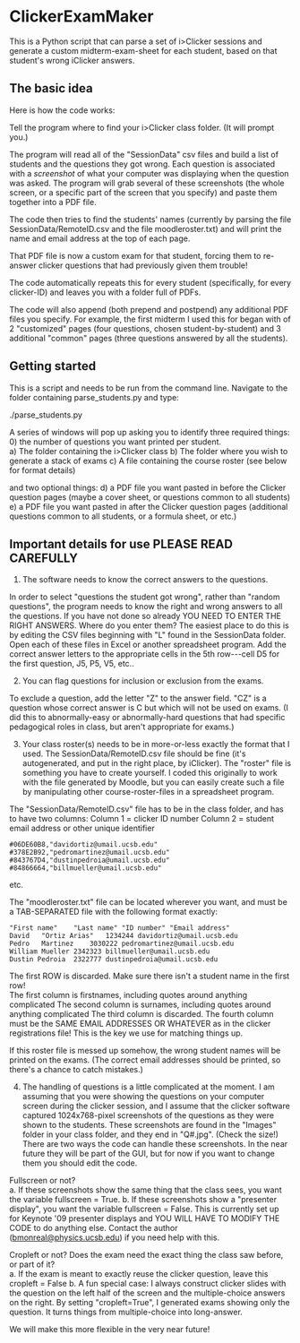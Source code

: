 # ClickerExamMaker


This is a Python script that can parse a set of i>Clicker sessions and generate a custom midterm-exam-sheet for each student, based on that student's wrong iClicker answers. 

## The basic idea ###############
Here is how the code works:

Tell the program where to find your i>Clicker class folder.  (It will prompt you.)

The program will read all of the "SessionData" csv files and build a list of students and the questions they got wrong.  Each question is associated with a *screenshot* of what your computer was displaying when the question was asked.  The program will grab several of these screenshots (the whole screen, or a specific part of the screen that you specify) and paste them together into a PDF file.   

The code then tries to find the students' names (currently by parsing the file SessionData/RemoteID.csv and the file moodleroster.txt) and will print the name and email address at the top of each page.  

That PDF file is now a custom exam for that student, forcing them to re-answer clicker questions that had previously given them trouble!

The code automatically repeats this for every student (specifically, for every clicker-ID) and leaves you with a folder full of PDFs.

The code will also append (both prepend and postpend) any additional PDF files you specify.   For example, the first midterm I used this for began with of 2 "customized" pages (four questions, chosen student-by-student) and 3 additional "common" pages (three questions answered by all the students).   

## Getting started ##########################

This is a script and needs to be run from the command line.   Navigate to the folder containing parse_students.py and type:

./parse_students.py

A series of windows will pop up asking you to identify three required things:
0) the number of questions you want printed per student.  
a) The folder containing the i>Clicker class 
b) The folder where you wish to generate a stack of exams
c) A file containing the course roster (see below for format details)

and two optional things:
d) a PDF file you want pasted in before the Clicker question pages (maybe a cover sheet, or questions common to all students)
e) a PDF file you want pasted in after the Clicker question pages (additional questions common to all students, or a formula sheet, or etc.) 

## Important details for use PLEASE READ CAREFULLY


1. The software needs to know the correct answers to the questions.     

In order to select "questions the student got wrong", rather than "random questions", the program needs to know the right and wrong answers to all the questions.  If you have not done so already YOU NEED TO ENTER THE RIGHT ANSWERS.   Where do you enter them?  The easiest place to do this is by editing the CSV files beginning with "L" found in the SessionData folder.  Open each of these files in Excel or another spreadsheet program.   Add the correct answer letters to the appropriate cells in the 5th row---cell D5 for the first question, J5, P5, V5, etc..   

2. You can flag questions for inclusion or exclusion from the exams. 

 To exclude a question, add the letter "Z" to the answer field.  "CZ" is a question whose correct answer is C but which will not be used on exams.  (I did this to abnormally-easy or abnormally-hard questions that had specific pedagogical roles in class, but aren't appropriate for exams.)   

3. Your class roster(s) needs to be in more-or-less exactly the format that I used.  The SessionData/RemoteID.csv file should be fine (it's autogenerated, and put in the right place, by iClicker).  The "roster" file is something you have to create yourself.   I coded this originally to work with the file generated by Moodle, but you can easily create such a file by manipulating other course-roster-files in a spreadsheet program.

The "SessionData/RemoteID.csv" file has to be in the class folder, and has to have two columns:
Column 1 = clicker ID number
Column 2 = student email address or other unique identifier

```
#06DE60B8,"davidortiz@umail.ucsb.edu"
#378E2B92,"pedromartinez@umail.ucsb.edu"
#843767D4,"dustinpedroia@umail.ucsb.edu"
#84866664,"billmueller@umail.ucsb.edu"
```
etc.

The "moodleroster.txt" file can be located wherever you want, and must be a TAB-SEPARATED file with the following format exactly:

```
"First name"	"Last name"	"ID number"	"Email address"
David	"Ortiz Arias"	1234244	davidortiz@umail.ucsb.edu
Pedro	Martinez	3030222	pedromartinez@umail.ucsb.edu
William	Mueller	2342323	billmueller@umail.ucsb.edu
Dustin Pedroia	2322777	dustinpedroia@umail.ucsb.edu
```

The first ROW is discarded.  Make sure there isn't a student name in the first row!   
The first column is firstnames, including quotes around anything complicated 
The second column is surnames, including quotes around anything complicated
The third column is discarded.
The fourth column must be the SAME EMAIL ADDRESSES OR WHATEVER as in the clicker registrations file!   This is the key we use for matching things up.   

If this roster file is messed up somehow, the wrong student names will be printed on the exams.   (The correct email addresses should be printed, so there's a chance to catch mistakes.)

4. The handling of questions is a little complicated at the moment.   I am assuming that you were showing the questions on your computer screen during the clicker session, and I assume that the clicker software captured 1024x768-pixel screenshots of the questions as they were shown to the students.   These screenshots are found in the "Images" folder in your class folder, and they end in "Q#.jpg".  (Check the size!)   There are two ways the code can handle these screenshots.   In the near future they will be part of the GUI, but for now if you want to change them you should edit the code.

Fullscreen or not?  
a. If these screenshots show the same thing that the class sees, you want the variable fullscreen = True.
b. If these screenshots show a "presenter display", you want the variable fullscreen = False.  This is currently set up for Keynote '09 presenter displays and YOU WILL HAVE TO MODIFY THE CODE to do anything else.   Contact the author (bmonreal@physics.ucsb.edu) if you need help with this.

Cropleft or not?   Does the exam need the exact thing the class saw before, or part of it?  
a. If the exam is meant to exactly reuse the clicker question, leave this cropleft = False
b. A fun special case: I always construct clicker slides with the question on the left half of the screen and the multiple-choice answers on the right.   By setting "cropleft=True", I generated exams showing only the question.  It turns things from multiple-choice into long-answer. 

We will make this more flexible in the very near future!  
